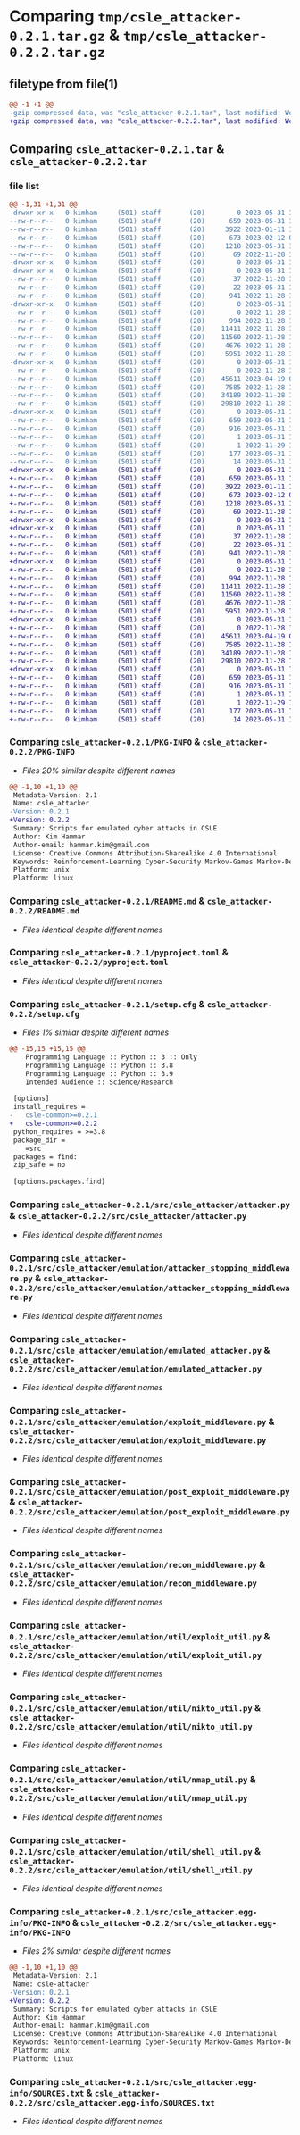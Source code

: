 # Comparing `tmp/csle_attacker-0.2.1.tar.gz` & `tmp/csle_attacker-0.2.2.tar.gz`

## filetype from file(1)

```diff
@@ -1 +1 @@
-gzip compressed data, was "csle_attacker-0.2.1.tar", last modified: Wed May 31 11:24:00 2023, max compression
+gzip compressed data, was "csle_attacker-0.2.2.tar", last modified: Wed May 31 11:46:55 2023, max compression
```

## Comparing `csle_attacker-0.2.1.tar` & `csle_attacker-0.2.2.tar`

### file list

```diff
@@ -1,31 +1,31 @@
-drwxr-xr-x   0 kimham     (501) staff       (20)        0 2023-05-31 11:24:00.459572 csle_attacker-0.2.1/
--rw-r--r--   0 kimham     (501) staff       (20)      659 2023-05-31 11:24:00.459729 csle_attacker-0.2.1/PKG-INFO
--rw-r--r--   0 kimham     (501) staff       (20)     3922 2023-01-11 18:45:47.000000 csle_attacker-0.2.1/README.md
--rw-r--r--   0 kimham     (501) staff       (20)      673 2023-02-12 08:59:32.000000 csle_attacker-0.2.1/pyproject.toml
--rw-r--r--   0 kimham     (501) staff       (20)     1218 2023-05-31 11:24:00.460481 csle_attacker-0.2.1/setup.cfg
--rw-r--r--   0 kimham     (501) staff       (20)       69 2022-11-28 13:00:49.000000 csle_attacker-0.2.1/setup.py
-drwxr-xr-x   0 kimham     (501) staff       (20)        0 2023-05-31 11:24:00.443727 csle_attacker-0.2.1/src/
-drwxr-xr-x   0 kimham     (501) staff       (20)        0 2023-05-31 11:24:00.447478 csle_attacker-0.2.1/src/csle_attacker/
--rw-r--r--   0 kimham     (501) staff       (20)       37 2022-11-28 13:00:49.000000 csle_attacker-0.2.1/src/csle_attacker/__init__.py
--rw-r--r--   0 kimham     (501) staff       (20)       22 2023-05-31 11:22:38.000000 csle_attacker-0.2.1/src/csle_attacker/__version__.py
--rw-r--r--   0 kimham     (501) staff       (20)      941 2022-11-28 13:00:49.000000 csle_attacker-0.2.1/src/csle_attacker/attacker.py
-drwxr-xr-x   0 kimham     (501) staff       (20)        0 2023-05-31 11:24:00.455137 csle_attacker-0.2.1/src/csle_attacker/emulation/
--rw-r--r--   0 kimham     (501) staff       (20)        0 2022-11-28 13:00:49.000000 csle_attacker-0.2.1/src/csle_attacker/emulation/__init__.py
--rw-r--r--   0 kimham     (501) staff       (20)      994 2022-11-28 13:00:49.000000 csle_attacker-0.2.1/src/csle_attacker/emulation/attacker_stopping_middleware.py
--rw-r--r--   0 kimham     (501) staff       (20)    11411 2022-11-28 13:00:49.000000 csle_attacker-0.2.1/src/csle_attacker/emulation/emulated_attacker.py
--rw-r--r--   0 kimham     (501) staff       (20)    11560 2022-11-28 13:00:49.000000 csle_attacker-0.2.1/src/csle_attacker/emulation/exploit_middleware.py
--rw-r--r--   0 kimham     (501) staff       (20)     4676 2022-11-28 13:00:49.000000 csle_attacker-0.2.1/src/csle_attacker/emulation/post_exploit_middleware.py
--rw-r--r--   0 kimham     (501) staff       (20)     5951 2022-11-28 13:00:49.000000 csle_attacker-0.2.1/src/csle_attacker/emulation/recon_middleware.py
-drwxr-xr-x   0 kimham     (501) staff       (20)        0 2023-05-31 11:24:00.458706 csle_attacker-0.2.1/src/csle_attacker/emulation/util/
--rw-r--r--   0 kimham     (501) staff       (20)        0 2022-11-28 13:00:49.000000 csle_attacker-0.2.1/src/csle_attacker/emulation/util/__init__.py
--rw-r--r--   0 kimham     (501) staff       (20)    45611 2023-04-19 06:25:48.000000 csle_attacker-0.2.1/src/csle_attacker/emulation/util/exploit_util.py
--rw-r--r--   0 kimham     (501) staff       (20)     7585 2022-11-28 13:00:49.000000 csle_attacker-0.2.1/src/csle_attacker/emulation/util/nikto_util.py
--rw-r--r--   0 kimham     (501) staff       (20)    34189 2022-11-28 13:00:49.000000 csle_attacker-0.2.1/src/csle_attacker/emulation/util/nmap_util.py
--rw-r--r--   0 kimham     (501) staff       (20)    29810 2022-11-28 13:00:49.000000 csle_attacker-0.2.1/src/csle_attacker/emulation/util/shell_util.py
-drwxr-xr-x   0 kimham     (501) staff       (20)        0 2023-05-31 11:24:00.451002 csle_attacker-0.2.1/src/csle_attacker.egg-info/
--rw-r--r--   0 kimham     (501) staff       (20)      659 2023-05-31 11:23:59.000000 csle_attacker-0.2.1/src/csle_attacker.egg-info/PKG-INFO
--rw-r--r--   0 kimham     (501) staff       (20)      916 2023-05-31 11:24:00.000000 csle_attacker-0.2.1/src/csle_attacker.egg-info/SOURCES.txt
--rw-r--r--   0 kimham     (501) staff       (20)        1 2023-05-31 11:23:59.000000 csle_attacker-0.2.1/src/csle_attacker.egg-info/dependency_links.txt
--rw-r--r--   0 kimham     (501) staff       (20)        1 2022-11-29 18:03:33.000000 csle_attacker-0.2.1/src/csle_attacker.egg-info/not-zip-safe
--rw-r--r--   0 kimham     (501) staff       (20)      177 2023-05-31 11:24:00.000000 csle_attacker-0.2.1/src/csle_attacker.egg-info/requires.txt
--rw-r--r--   0 kimham     (501) staff       (20)       14 2023-05-31 11:24:00.000000 csle_attacker-0.2.1/src/csle_attacker.egg-info/top_level.txt
+drwxr-xr-x   0 kimham     (501) staff       (20)        0 2023-05-31 11:46:55.795061 csle_attacker-0.2.2/
+-rw-r--r--   0 kimham     (501) staff       (20)      659 2023-05-31 11:46:55.795196 csle_attacker-0.2.2/PKG-INFO
+-rw-r--r--   0 kimham     (501) staff       (20)     3922 2023-01-11 18:45:47.000000 csle_attacker-0.2.2/README.md
+-rw-r--r--   0 kimham     (501) staff       (20)      673 2023-02-12 08:59:32.000000 csle_attacker-0.2.2/pyproject.toml
+-rw-r--r--   0 kimham     (501) staff       (20)     1218 2023-05-31 11:46:55.795847 csle_attacker-0.2.2/setup.cfg
+-rw-r--r--   0 kimham     (501) staff       (20)       69 2022-11-28 13:00:49.000000 csle_attacker-0.2.2/setup.py
+drwxr-xr-x   0 kimham     (501) staff       (20)        0 2023-05-31 11:46:55.779942 csle_attacker-0.2.2/src/
+drwxr-xr-x   0 kimham     (501) staff       (20)        0 2023-05-31 11:46:55.783758 csle_attacker-0.2.2/src/csle_attacker/
+-rw-r--r--   0 kimham     (501) staff       (20)       37 2022-11-28 13:00:49.000000 csle_attacker-0.2.2/src/csle_attacker/__init__.py
+-rw-r--r--   0 kimham     (501) staff       (20)       22 2023-05-31 11:45:39.000000 csle_attacker-0.2.2/src/csle_attacker/__version__.py
+-rw-r--r--   0 kimham     (501) staff       (20)      941 2022-11-28 13:00:49.000000 csle_attacker-0.2.2/src/csle_attacker/attacker.py
+drwxr-xr-x   0 kimham     (501) staff       (20)        0 2023-05-31 11:46:55.790412 csle_attacker-0.2.2/src/csle_attacker/emulation/
+-rw-r--r--   0 kimham     (501) staff       (20)        0 2022-11-28 13:00:49.000000 csle_attacker-0.2.2/src/csle_attacker/emulation/__init__.py
+-rw-r--r--   0 kimham     (501) staff       (20)      994 2022-11-28 13:00:49.000000 csle_attacker-0.2.2/src/csle_attacker/emulation/attacker_stopping_middleware.py
+-rw-r--r--   0 kimham     (501) staff       (20)    11411 2022-11-28 13:00:49.000000 csle_attacker-0.2.2/src/csle_attacker/emulation/emulated_attacker.py
+-rw-r--r--   0 kimham     (501) staff       (20)    11560 2022-11-28 13:00:49.000000 csle_attacker-0.2.2/src/csle_attacker/emulation/exploit_middleware.py
+-rw-r--r--   0 kimham     (501) staff       (20)     4676 2022-11-28 13:00:49.000000 csle_attacker-0.2.2/src/csle_attacker/emulation/post_exploit_middleware.py
+-rw-r--r--   0 kimham     (501) staff       (20)     5951 2022-11-28 13:00:49.000000 csle_attacker-0.2.2/src/csle_attacker/emulation/recon_middleware.py
+drwxr-xr-x   0 kimham     (501) staff       (20)        0 2023-05-31 11:46:55.794024 csle_attacker-0.2.2/src/csle_attacker/emulation/util/
+-rw-r--r--   0 kimham     (501) staff       (20)        0 2022-11-28 13:00:49.000000 csle_attacker-0.2.2/src/csle_attacker/emulation/util/__init__.py
+-rw-r--r--   0 kimham     (501) staff       (20)    45611 2023-04-19 06:25:48.000000 csle_attacker-0.2.2/src/csle_attacker/emulation/util/exploit_util.py
+-rw-r--r--   0 kimham     (501) staff       (20)     7585 2022-11-28 13:00:49.000000 csle_attacker-0.2.2/src/csle_attacker/emulation/util/nikto_util.py
+-rw-r--r--   0 kimham     (501) staff       (20)    34189 2022-11-28 13:00:49.000000 csle_attacker-0.2.2/src/csle_attacker/emulation/util/nmap_util.py
+-rw-r--r--   0 kimham     (501) staff       (20)    29810 2022-11-28 13:00:49.000000 csle_attacker-0.2.2/src/csle_attacker/emulation/util/shell_util.py
+drwxr-xr-x   0 kimham     (501) staff       (20)        0 2023-05-31 11:46:55.786852 csle_attacker-0.2.2/src/csle_attacker.egg-info/
+-rw-r--r--   0 kimham     (501) staff       (20)      659 2023-05-31 11:46:55.000000 csle_attacker-0.2.2/src/csle_attacker.egg-info/PKG-INFO
+-rw-r--r--   0 kimham     (501) staff       (20)      916 2023-05-31 11:46:55.000000 csle_attacker-0.2.2/src/csle_attacker.egg-info/SOURCES.txt
+-rw-r--r--   0 kimham     (501) staff       (20)        1 2023-05-31 11:46:55.000000 csle_attacker-0.2.2/src/csle_attacker.egg-info/dependency_links.txt
+-rw-r--r--   0 kimham     (501) staff       (20)        1 2022-11-29 18:03:33.000000 csle_attacker-0.2.2/src/csle_attacker.egg-info/not-zip-safe
+-rw-r--r--   0 kimham     (501) staff       (20)      177 2023-05-31 11:46:55.000000 csle_attacker-0.2.2/src/csle_attacker.egg-info/requires.txt
+-rw-r--r--   0 kimham     (501) staff       (20)       14 2023-05-31 11:46:55.000000 csle_attacker-0.2.2/src/csle_attacker.egg-info/top_level.txt
```

### Comparing `csle_attacker-0.2.1/PKG-INFO` & `csle_attacker-0.2.2/PKG-INFO`

 * *Files 20% similar despite different names*

```diff
@@ -1,10 +1,10 @@
 Metadata-Version: 2.1
 Name: csle_attacker
-Version: 0.2.1
+Version: 0.2.2
 Summary: Scripts for emulated cyber attacks in CSLE
 Author: Kim Hammar
 Author-email: hammar.kim@gmail.com
 License: Creative Commons Attribution-ShareAlike 4.0 International
 Keywords: Reinforcement-Learning Cyber-Security Markov-Games Markov-Decision-Processes
 Platform: unix
 Platform: linux
```

### Comparing `csle_attacker-0.2.1/README.md` & `csle_attacker-0.2.2/README.md`

 * *Files identical despite different names*

### Comparing `csle_attacker-0.2.1/pyproject.toml` & `csle_attacker-0.2.2/pyproject.toml`

 * *Files identical despite different names*

### Comparing `csle_attacker-0.2.1/setup.cfg` & `csle_attacker-0.2.2/setup.cfg`

 * *Files 1% similar despite different names*

```diff
@@ -15,15 +15,15 @@
 	Programming Language :: Python :: 3 :: Only
 	Programming Language :: Python :: 3.8
 	Programming Language :: Python :: 3.9
 	Intended Audience :: Science/Research
 
 [options]
 install_requires = 
-	csle-common>=0.2.1
+	csle-common>=0.2.2
 python_requires = >=3.8
 package_dir = 
 	=src
 packages = find:
 zip_safe = no
 
 [options.packages.find]
```

### Comparing `csle_attacker-0.2.1/src/csle_attacker/attacker.py` & `csle_attacker-0.2.2/src/csle_attacker/attacker.py`

 * *Files identical despite different names*

### Comparing `csle_attacker-0.2.1/src/csle_attacker/emulation/attacker_stopping_middleware.py` & `csle_attacker-0.2.2/src/csle_attacker/emulation/attacker_stopping_middleware.py`

 * *Files identical despite different names*

### Comparing `csle_attacker-0.2.1/src/csle_attacker/emulation/emulated_attacker.py` & `csle_attacker-0.2.2/src/csle_attacker/emulation/emulated_attacker.py`

 * *Files identical despite different names*

### Comparing `csle_attacker-0.2.1/src/csle_attacker/emulation/exploit_middleware.py` & `csle_attacker-0.2.2/src/csle_attacker/emulation/exploit_middleware.py`

 * *Files identical despite different names*

### Comparing `csle_attacker-0.2.1/src/csle_attacker/emulation/post_exploit_middleware.py` & `csle_attacker-0.2.2/src/csle_attacker/emulation/post_exploit_middleware.py`

 * *Files identical despite different names*

### Comparing `csle_attacker-0.2.1/src/csle_attacker/emulation/recon_middleware.py` & `csle_attacker-0.2.2/src/csle_attacker/emulation/recon_middleware.py`

 * *Files identical despite different names*

### Comparing `csle_attacker-0.2.1/src/csle_attacker/emulation/util/exploit_util.py` & `csle_attacker-0.2.2/src/csle_attacker/emulation/util/exploit_util.py`

 * *Files identical despite different names*

### Comparing `csle_attacker-0.2.1/src/csle_attacker/emulation/util/nikto_util.py` & `csle_attacker-0.2.2/src/csle_attacker/emulation/util/nikto_util.py`

 * *Files identical despite different names*

### Comparing `csle_attacker-0.2.1/src/csle_attacker/emulation/util/nmap_util.py` & `csle_attacker-0.2.2/src/csle_attacker/emulation/util/nmap_util.py`

 * *Files identical despite different names*

### Comparing `csle_attacker-0.2.1/src/csle_attacker/emulation/util/shell_util.py` & `csle_attacker-0.2.2/src/csle_attacker/emulation/util/shell_util.py`

 * *Files identical despite different names*

### Comparing `csle_attacker-0.2.1/src/csle_attacker.egg-info/PKG-INFO` & `csle_attacker-0.2.2/src/csle_attacker.egg-info/PKG-INFO`

 * *Files 2% similar despite different names*

```diff
@@ -1,10 +1,10 @@
 Metadata-Version: 2.1
 Name: csle-attacker
-Version: 0.2.1
+Version: 0.2.2
 Summary: Scripts for emulated cyber attacks in CSLE
 Author: Kim Hammar
 Author-email: hammar.kim@gmail.com
 License: Creative Commons Attribution-ShareAlike 4.0 International
 Keywords: Reinforcement-Learning Cyber-Security Markov-Games Markov-Decision-Processes
 Platform: unix
 Platform: linux
```

### Comparing `csle_attacker-0.2.1/src/csle_attacker.egg-info/SOURCES.txt` & `csle_attacker-0.2.2/src/csle_attacker.egg-info/SOURCES.txt`

 * *Files identical despite different names*

